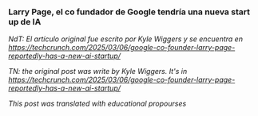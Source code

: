 ### Larry Page, el co fundador de Google tendría una nueva start up de IA

_NdT: El artículo original fue escrito por Kyle Wiggers y se encuentra en 
https://techcrunch.com/2025/03/06/google-co-founder-larry-page-reportedly-has-a-new-ai-startup/_

_TN: the original post was write by Kyle Wiggers. It's in https://techcrunch.com/2025/03/06/google-co-founder-larry-page-reportedly-has-a-new-ai-startup/_

_This post was translated with educational propourses_

